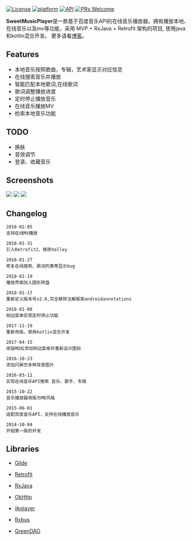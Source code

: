 [![License](https://img.shields.io/badge/License-Apache%202.0-blue.svg)](LICENSE)
[![platform](https://img.shields.io/badge/platform-Android-yellow.svg)](https://www.android.com)
[![API](https://img.shields.io/badge/API-14%2B-brightgreen.svg?style=flat)](https://android-arsenal.com/api?level=14)
[![PRs Welcome](https://img.shields.io/badge/prs-welcome-brightgreen.svg)](http://makeapullrequest.com)

**SweetMusicPlayer**是一款基于百度音乐API的在线音乐播放器。拥有播放本地、在线音乐以及mv等功能，采用 MVP + RxJava + Retrofit 架构的项目, 使用java和kotlin混合开发。
更多请看[博客](http://blog.csdn.net/column/details/sweetmusicplayer.html)。

## Features  
- 本地音乐按照歌曲，专辑，艺术家显示对应信息
- 在线搜索音乐并播放
- 智能匹配本地歌词,在线歌词
- 歌词调整播放进度
- 定时停止播放音乐
- 在线音乐播放MV
- 检索本地音乐功能

## TODO
- 换肤
- 音效调节
- 登录、收藏音乐

## Screenshots
![][1]
![][2]
![][3]

## Changelog
```
2018-02-05
支持在线MV播放

2018-01-31
引入Retrofit2，移除Volley

2018-01-27
修复在线搜索、歌词列表等显示bug

2018-01-19
播放界面加入圆形转盘

2018-01-17
重新定义版本号v2.0,完全移除注解框架androidannotations

2018-01-08
侧边菜单实现定时停止功能

2017-11-19
重新改版，使用kotlin混合开发

2017-04-15
改版MD后添加侧边菜单并重新设计图标

2016-10-23
添加闪屏页多种背景图片

2016-03-11
实现在线音乐API搜索 音乐、歌手、专辑

2015-10-22
音乐播放器改版为MD风格

2015-06-01
适配百度音乐API，支持在线播放音乐

2014-10-04
开始第一版的开发
```

## Libraries
- [Glide](https://github.com/bumptech/glide)
- [Retrofit](https://github.com/square/retrofit)
- [RxJava](https://github.com/ReactiveX/RxJava)
- [OkHttp](https://github.com/square/okhttp)
- [ijkplayer](https://github.com/Bilibili/ijkplayer)
- [Rxbus](https://github.com/AndroidKnife/RxBus)
- [GreenDAO](https://github.com/greenrobot/greenDAO)


  [1]: screenshots/1_1.png
  [2]: screenshots/1_2.png
  [3]: screenshots/1_3.png
